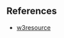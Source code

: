 
## References
* [w3resource](https://www.w3resource.com/javascript-exercises/searching-and-sorting-algorithm/searching-and-sorting-algorithm-exercise-3.php)